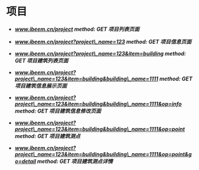 # 项目

* _**www.ibeem.cn/project                                                                     method: GET              项目列表页面**_

* _**www.ibeem.cn/project?project\_name=123                                   method: GET              项目信息页面**_

* _**www.ibeem.cn/project?project\_name=123&item=building        method: GET              项目建筑列表页面**_

* _**www.ibeem.cn/project?project\_name=123&item=building&building\_name=1111     method: GET    项目建筑信息展示页面**_

* _**www.ibeem.cn/project?project\_name=123&item=building&building\_name=1111&op=info     method: GET  项目建筑信息修改页面**_

* _**www.ibeem.cn/project?project\_name=123&item=building&building\_name=1111&op=point    method: GET   项目建筑测点**_

* _**www.ibeem.cn/project?project\_name=123&item=building&building\_name=1111&op=point&go=detail     method: GET  项目建筑测点详情**_



